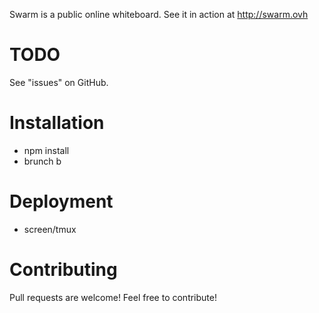 Swarm is a public online whiteboard. See it in action at http://swarm.ovh

# TODO
See "issues" on GitHub.

# Installation
- npm install
- brunch b

# Deployment
- screen/tmux

# Contributing
Pull requests are welcome! Feel free to contribute! 